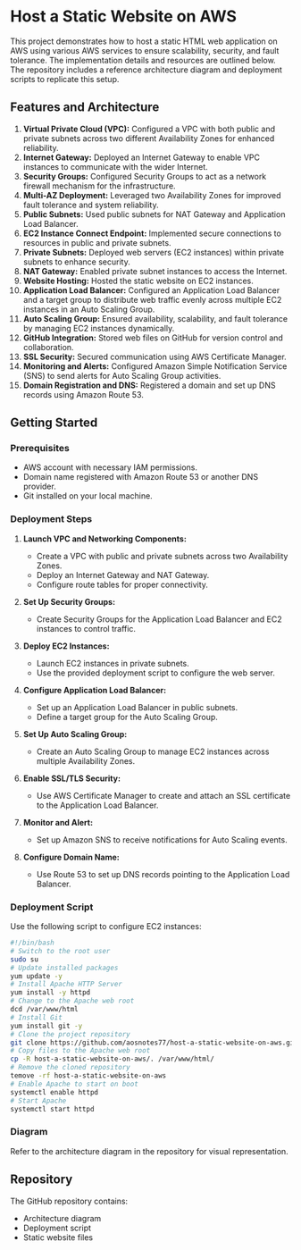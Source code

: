 

# Host a Static Website on AWS

This project demonstrates how to host a static HTML web application on AWS using various AWS services to ensure scalability, security, and fault tolerance. The implementation details and resources are outlined below. The repository includes a reference architecture diagram and deployment scripts to replicate this setup.

## Features and Architecture

1. **Virtual Private Cloud (VPC):** Configured a VPC with both public and private subnets across two different Availability Zones for enhanced reliability.
2. **Internet Gateway:** Deployed an Internet Gateway to enable VPC instances to communicate with the wider Internet.
3. **Security Groups:** Configured Security Groups to act as a network firewall mechanism for the infrastructure.
4. **Multi-AZ Deployment:** Leveraged two Availability Zones for improved fault tolerance and system reliability.
5. **Public Subnets:** Used public subnets for NAT Gateway and Application Load Balancer.
6. **EC2 Instance Connect Endpoint:** Implemented secure connections to resources in public and private subnets.
7. **Private Subnets:** Deployed web servers (EC2 instances) within private subnets to enhance security.
8. **NAT Gateway:** Enabled private subnet instances to access the Internet.
9. **Website Hosting:** Hosted the static website on EC2 instances.
10. **Application Load Balancer:** Configured an Application Load Balancer and a target group to distribute web traffic evenly across multiple EC2 instances in an Auto Scaling Group.
11. **Auto Scaling Group:** Ensured availability, scalability, and fault tolerance by managing EC2 instances dynamically.
12. **GitHub Integration:** Stored web files on GitHub for version control and collaboration.
13. **SSL Security:** Secured communication using AWS Certificate Manager.
14. **Monitoring and Alerts:** Configured Amazon Simple Notification Service (SNS) to send alerts for Auto Scaling Group activities.
15. **Domain Registration and DNS:** Registered a domain and set up DNS records using Amazon Route 53.

## Getting Started

### Prerequisites
- AWS account with necessary IAM permissions.
- Domain name registered with Amazon Route 53 or another DNS provider.
- Git installed on your local machine.

### Deployment Steps

1. **Launch VPC and Networking Components:**
   - Create a VPC with public and private subnets across two Availability Zones.
   - Deploy an Internet Gateway and NAT Gateway.
   - Configure route tables for proper connectivity.

2. **Set Up Security Groups:**
   - Create Security Groups for the Application Load Balancer and EC2 instances to control traffic.

3. **Deploy EC2 Instances:**
   - Launch EC2 instances in private subnets.
   - Use the provided deployment script to configure the web server.

4. **Configure Application Load Balancer:**
   - Set up an Application Load Balancer in public subnets.
   - Define a target group for the Auto Scaling Group.

5. **Set Up Auto Scaling Group:**
   - Create an Auto Scaling Group to manage EC2 instances across multiple Availability Zones.

6. **Enable SSL/TLS Security:**
   - Use AWS Certificate Manager to create and attach an SSL certificate to the Application Load Balancer.

7. **Monitor and Alert:**
   - Set up Amazon SNS to receive notifications for Auto Scaling events.

8. **Configure Domain Name:**
   - Use Route 53 to set up DNS records pointing to the Application Load Balancer.

### Deployment Script
Use the following script to configure EC2 instances:

```bash
#!/bin/bash
# Switch to the root user
sudo su
# Update installed packages
yum update -y
# Install Apache HTTP Server
yum install -y httpd
# Change to the Apache web root
dcd /var/www/html
# Install Git
yum install git -y
# Clone the project repository
git clone https://github.com/aosnotes77/host-a-static-website-on-aws.git
# Copy files to the Apache web root
cp -R host-a-static-website-on-aws/. /var/www/html/
# Remove the cloned repository
temove -rf host-a-static-website-on-aws
# Enable Apache to start on boot
systemctl enable httpd
# Start Apache
systemctl start httpd
```

### Diagram
Refer to the architecture diagram in the repository for visual representation.

## Repository
The GitHub repository contains:
- Architecture diagram
- Deployment script
- Static website files




